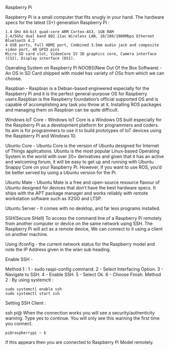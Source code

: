 Raspberry Pi

Raspberry Pi is a small computer that fits snugly in your hand. The hardware specs for the latest (3+) generation Raspberry Pi :
	
	1.4 GHz 64-bit quad-core ARM Cortex-A53, 1GB RAM
	2.4/5Ghz dual band 802.11ac Wireless LAN, 10/100/1000Mbps Ethernet
	Bluetooth 4.2
	4 USB ports, Full HDMI port, Combined 3.5mm audio jack and composite video port, 40 GPIO pins
	Micro SD card slot, VideoCore IV 3D graphics core, Camera interface (CSI), Display interface (DSI).

Operating System on Raspberry Pi
NOOBS(New Out Of the Box Software) - An OS in SD Card shipped with model has variety of OSs from which we can choose.


Raspbian - Raspbian is a Debian-based engineered especially for the Raspberry Pi and it is the perfect general-purpose OS for Raspberry users.Raspbian is the Raspberry foundation’s official supported OS and is capable of accomplishing any task you throw at it. Installing ROS packages and managing them on Raspbian can be quite difficult.

Windows IoT Core - Windows IoT Core is a Windows OS built especially for the Raspberry Pi as a development platform for programmers and coders. Its aim is for programmers to use it to build prototypes of IoT devices using the Raspberry Pi and Windows 10.

Ubuntu Core - Ubuntu Core is the version of Ubuntu designed for Internet of Things applications. Ubuntu is the most popular Linux-based Operating System in the world with over 20+ derivatives and given that it has an active and welcoming forum, it will be easy to get up and running with Ubuntu Snappy Core on your Raspberry Pi. However, if you want to use ROS, you’d be better served by using a Ubuntu version for the Pi.

Ubuntu Mate - Ubuntu Mate is a free and open-source resource flavour of Ubuntu designed for devices that don’t have the best hardware specs. It ships with the APT package manager and works reliably with remote workstation software such as X2GO and LTSP.

Ubuntu Server -  It comes with no desktop, and far less programs installed.



SSH(Secure SHell)
To access the command line of a Raspberry Pi remotely from another computer or device on the same network using SSH. The Raspberry Pi will act as a remote device, We can connect to it using a client on another machine.

Using ifconfig - the current network status for the Raspberry model and note the IP Address given in the wlan sub heading.

Enable SSH - 

Method 1 :
	1 - sudo raspi-config command.
	2 - Select Interfacing Option.
	3 - Navigate to SSH.
	4 - Enable SSH.
	5 - Select Ok.
	6 - Choose Finish.
Method 2 :
  By using systemctl :
    
    sudo systemctl enable ssh
    sudo systemctl start ssh

Setting SSH Client : 
	
ssh pi@<IP>
When the connection works you will see a security/authenticity warning. Type yes to continue. You will only see this warning the first time you connect.

	pi@raspberrypi ~ $

If this appears then you are connected to Raspberry Pi Model remotely. 
